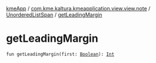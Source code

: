 [kmeApp](../../index.md) / [com.kme.kaltura.kmeapplication.view.view.note](../index.md) / [UnorderedListSpan](index.md) / [getLeadingMargin](./get-leading-margin.md)

# getLeadingMargin

`fun getLeadingMargin(first: `[`Boolean`](https://kotlinlang.org/api/latest/jvm/stdlib/kotlin/-boolean/index.html)`): `[`Int`](https://kotlinlang.org/api/latest/jvm/stdlib/kotlin/-int/index.html)